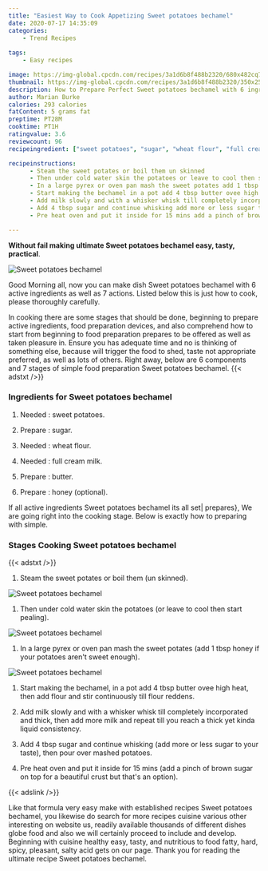 ```yaml
---
title: "Easiest Way to Cook Appetizing Sweet potatoes bechamel"
date: 2020-07-17 14:35:09
categories:
    - Trend Recipes
    
tags:
    - Easy recipes

image: https://img-global.cpcdn.com/recipes/3a1d6b8f488b2320/680x482cq70/sweet-potatoes-bechamel-recipe-main-photo.jpg
thumbnail: https://img-global.cpcdn.com/recipes/3a1d6b8f488b2320/350x250cq70/sweet-potatoes-bechamel-recipe-main-photo.jpg
description: How to Prepare Perfect Sweet potatoes bechamel with 6 ingredients and 7 stages of easy cooking.
author: Marian Burke
calories: 293 calories
fatContent: 5 grams fat
preptime: PT28M
cooktime: PT1H
ratingvalue: 3.6
reviewcount: 96
recipeingredient: ["sweet potatoes", "sugar", "wheat flour", "full cream milk", "butter", "honey optional"]

recipeinstructions: 
      - Steam the sweet potates or boil them un skinned 
      - Then under cold water skin the potatoes or leave to cool then start pealing 
      - In a large pyrex or oven pan mash the sweet potates add 1 tbsp honey if your potatoes arent sweet enough 
      - Start making the bechamel in a pot add 4 tbsp butter ovee high heat then add flour and stir continuously till flour reddens 
      - Add milk slowly and with a whisker whisk till completely incorporated and thick then add more milk and repeat till you reach a thick yet kinda liquid consistency 
      - Add 4 tbsp sugar and continue whisking add more or less sugar to your taste then pour over mashed potatoes 
      - Pre heat oven and put it inside for 15 mins add a pinch of brown sugar on top for a beautiful crust but thats an option

---
```




**Without fail making ultimate Sweet potatoes bechamel easy, tasty, practical**. 


![Sweet potatoes bechamel](https://img-global.cpcdn.com/recipes/3a1d6b8f488b2320/680x482cq70/sweet-potatoes-bechamel-recipe-main-photo.jpg "Sweet potatoes bechamel")




Good Morning all, now you can make dish Sweet potatoes bechamel with 6 active ingredients as well as 7 actions. Listed below this is just how to cook, please thoroughly carefully.

In cooking there are some stages that should be done, beginning to prepare active ingredients, food preparation devices, and also comprehend how to start from beginning to food preparation prepares to be offered as well as taken pleasure in. Ensure you has adequate time and no is thinking of something else, because will trigger the food to shed, taste not appropriate preferred, as well as lots of others. Right away, below are 6 components and 7 stages of simple food preparation Sweet potatoes bechamel.
{{< adstxt />}}

### Ingredients for Sweet potatoes bechamel


1. Needed  : sweet potatoes.

1. Prepare  : sugar.

1. Needed  : wheat flour.

1. Needed  : full cream milk.

1. Prepare  : butter.

1. Prepare  : honey (optional).



If all active ingredients Sweet potatoes bechamel its all set| prepares}, We are going right into the cooking stage. Below is exactly how to preparing with simple.

### Stages Cooking Sweet potatoes bechamel

{{< adstxt />}}


1. Steam the sweet potates or boil them (un skinned).



![Sweet potatoes bechamel](https://img-global.cpcdn.com/steps/20c16617d8bb56b0/160x128cq70/sweet-potatoes-bechamel-recipe-step-1-photo.jpg" "Sweet potatoes bechamel")



1. Then under cold water skin the potatoes (or leave to cool then start pealing).



![Sweet potatoes bechamel](https://img-global.cpcdn.com/steps/20593ddbcf700abc/160x128cq70/sweet-potatoes-bechamel-recipe-step-2-photo.jpg" "Sweet potatoes bechamel")



1. In a large pyrex or oven pan mash the sweet potates (add 1 tbsp honey if your potatoes aren&#39;t sweet enough).



![Sweet potatoes bechamel](https://img-global.cpcdn.com/steps/119f931d481cead2/160x128cq70/sweet-potatoes-bechamel-recipe-step-3-photo.jpg" "Sweet potatoes bechamel")



1. Start making the bechamel, in a pot add 4 tbsp butter ovee high heat, then add flour and stir continuously till flour reddens.



1. Add milk slowly and with a whisker whisk till completely incorporated and thick, then add more milk and repeat till you reach a thick yet kinda liquid consistency.



1. Add 4 tbsp sugar and continue whisking (add more or less sugar to your taste), then pour over mashed potatoes.



1. Pre heat oven and put it inside for 15 mins (add a pinch of brown sugar on top for a beautiful crust but that&#39;s an option).





{{< adslink />}}

Like that formula very easy make with established recipes Sweet potatoes bechamel, you likewise do search for more recipes cuisine various other interesting on website us, readily available thousands of different dishes globe food and also we will certainly proceed to include and develop. Beginning with cuisine healthy easy, tasty, and nutritious to food fatty, hard, spicy, pleasant, salty acid gets on our page. Thank you for reading the ultimate recipe Sweet potatoes bechamel.
